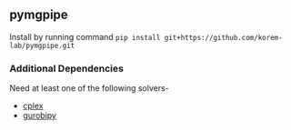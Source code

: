 ## pymgpipe

Install by running command `pip install git+https://github.com/korem-lab/pymgpipe.git`


### Additional Dependencies
Need at least one of the following solvers-

-  [cplex](<https://www-01.ibm.com/software/commerce/optimization/cplex-optimizer/>)
-  [gurobipy](<http://www.gurobi.com>)
